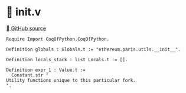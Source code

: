 # 🐓 __init__.v

[🐙 GitHub source](https://github.com/formal-land/coq-of-python/tree/main/CoqOfPython/ethereum/paris/utils/__init__.v)

```coq
Require Import CoqOfPython.CoqOfPython.

Definition globals : Globals.t := "ethereum.paris.utils.__init__".

Definition locals_stack : list Locals.t := [].

Definition expr_1 : Value.t :=
  Constant.str "
Utility functions unique to this particular fork.
".
```
